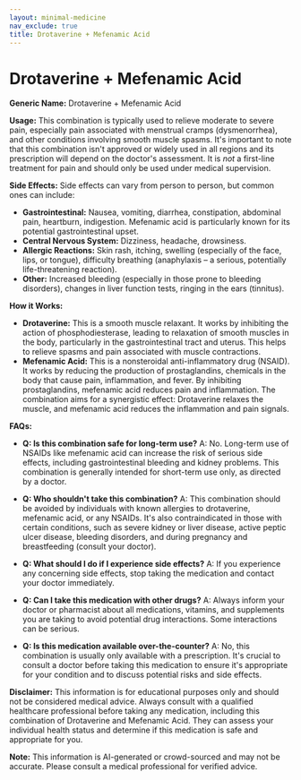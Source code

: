 ```yaml
---
layout: minimal-medicine
nav_exclude: true
title: Drotaverine + Mefenamic Acid
---
```


# Drotaverine + Mefenamic Acid

**Generic Name:** Drotaverine + Mefenamic Acid

**Usage:** This combination is typically used to relieve moderate to severe pain, especially pain associated with menstrual cramps (dysmenorrhea), and other conditions involving smooth muscle spasms.  It's important to note that this combination isn't approved or widely used in all regions and its prescription will depend on the doctor's assessment.  It is *not* a first-line treatment for pain and should only be used under medical supervision.

**Side Effects:**  Side effects can vary from person to person, but common ones can include:

* **Gastrointestinal:** Nausea, vomiting, diarrhea, constipation, abdominal pain, heartburn, indigestion.  Mefenamic acid is particularly known for its potential gastrointestinal upset.
* **Central Nervous System:** Dizziness, headache, drowsiness.
* **Allergic Reactions:**  Skin rash, itching, swelling (especially of the face, lips, or tongue), difficulty breathing (anaphylaxis – a serious, potentially life-threatening reaction).
* **Other:**  Increased bleeding (especially in those prone to bleeding disorders), changes in liver function tests, ringing in the ears (tinnitus).

**How it Works:**

* **Drotaverine:** This is a smooth muscle relaxant. It works by inhibiting the action of phosphodiesterase, leading to relaxation of smooth muscles in the body, particularly in the gastrointestinal tract and uterus. This helps to relieve spasms and pain associated with muscle contractions.
* **Mefenamic Acid:** This is a nonsteroidal anti-inflammatory drug (NSAID). It works by reducing the production of prostaglandins, chemicals in the body that cause pain, inflammation, and fever.  By inhibiting prostaglandins, mefenamic acid reduces pain and inflammation.  The combination aims for a synergistic effect: Drotaverine relaxes the muscle, and mefenamic acid reduces the inflammation and pain signals.

**FAQs:**

* **Q: Is this combination safe for long-term use?** A: No.  Long-term use of NSAIDs like mefenamic acid can increase the risk of serious side effects, including gastrointestinal bleeding and kidney problems.  This combination is generally intended for short-term use only, as directed by a doctor.

* **Q: Who shouldn't take this combination?** A:  This combination should be avoided by individuals with known allergies to drotaverine, mefenamic acid, or any NSAIDs.  It's also contraindicated in those with certain conditions, such as severe kidney or liver disease, active peptic ulcer disease, bleeding disorders, and during pregnancy and breastfeeding (consult your doctor).

* **Q: What should I do if I experience side effects?** A: If you experience any concerning side effects, stop taking the medication and contact your doctor immediately.

* **Q: Can I take this medication with other drugs?** A:  Always inform your doctor or pharmacist about all medications, vitamins, and supplements you are taking to avoid potential drug interactions. Some interactions can be serious.

* **Q: Is this medication available over-the-counter?** A:  No, this combination is usually only available with a prescription.  It's crucial to consult a doctor before taking this medication to ensure it's appropriate for your condition and to discuss potential risks and side effects.


**Disclaimer:** This information is for educational purposes only and should not be considered medical advice. Always consult with a qualified healthcare professional before taking any medication, including this combination of Drotaverine and Mefenamic Acid.  They can assess your individual health status and determine if this medication is safe and appropriate for you.


**Note:** This information is AI-generated or crowd-sourced and may not be accurate. Please consult a medical professional for verified advice.